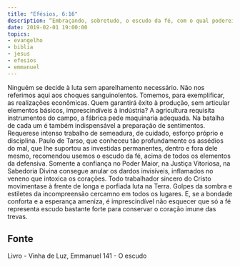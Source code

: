 ```yaml
---
title: "Efésios, 6:16"
description: “Embraçando, sobretudo, o escudo da fé, com o qual podereis apagar todos os dardos inflamados do maligno.” Paulo (Efésios, 6:16)
date: 2019-02-01 19:00:00
topics: 
- evangelho
- biblia
- jesus
- efesios
- emmanuel
---
```



Ninguém se decide à luta sem aparelhamento necessário.
Não nos referimos aqui aos choques sanguinolentos.
Tomemos, para exemplificar, as realizações econômicas.
Quem garantirá êxito à produção, sem articular elementos básicos,
imprescindíveis à indústria? A agricultura requisita instrumentos do campo, a
fábrica pede maquinaria adequada.
Na batalha de cada um é também indispensável a preparação de
sentimentos. Requere­se intenso trabalho de semeadura, de cuidado, esforço próprio
e disciplina.
Paulo de Tarso, que conheceu tão profundamente os assédios do mal, que
lhe suportou as investidas permanentes, dentro e fora dele mesmo, recomendou
usemos o escudo da fé, acima de todos os elementos da defensiva.
Somente a confiança no Poder Maior, na Justiça Vitoriosa, na Sabedoria
Divina consegue anular os dardos invisíveis, inflamados no veneno que intoxica os
corações. Todo trabalhador sincero do Cristo movimenta­se à frente de longa e
porfiada luta na Terra.
Golpes da sombra e estiletes da incompreensão cercam­no em todos os
lugares. E, se a bondade conforta e a esperança ameniza, é imprescindível não
esquecer que só a fé representa escudo bastante forte para conservar o coração
imune das trevas.




## Fonte
Livro - Vinha de Luz, Emmanuel
141 - O escudo
